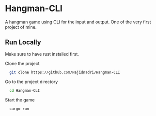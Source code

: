 
# Hangman-CLI

A hangman game using CLI for the input and output.
One of the very first project of mine.


## Run Locally
Make sure to have rust installed first.

Clone the project

```bash
  git clone https://github.com/Najidnadri/Hangman-CLI 
```

Go to the project directory

```bash
  cd Hangman-CLI
```


Start the game

```bash
  cargo run
```

